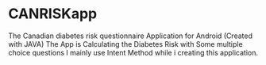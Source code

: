 # CANRISKapp
The Canadian diabetes risk questionnaire Application for Android (Created with JAVA)
The App is Calculating the Diabetes Risk with Some multiple choice questions
I mainly use Intent Method while i creating this application.
